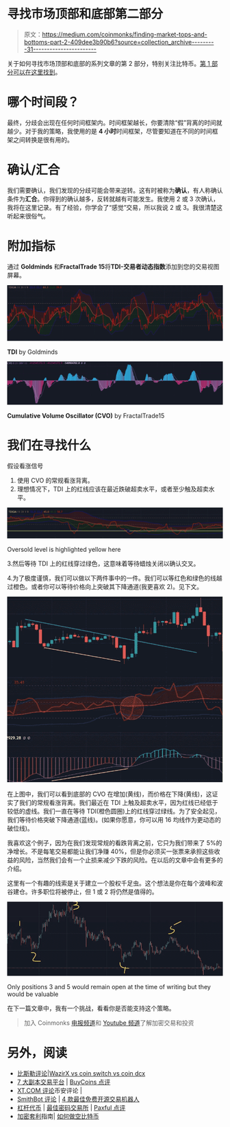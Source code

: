 # 寻找市场顶部和底部第二部分

> 原文：<https://medium.com/coinmonks/finding-market-tops-and-bottoms-part-2-409dee3b90b6?source=collection_archive---------31----------------------->

关于如何寻找市场顶部和底部的系列文章的第 2 部分，特别关注比特币。[第 1 部分可以在这里找到](/@m_navarro/finding-market-tops-and-bottoms-part-1-ae39986d6de0)。

# **哪个时间段？**

最终，分歧会出现在任何时间框架内。时间框架越长，你要清除“假”背离的时间就越少。对于我的策略，我使用的是 **4 小时**时间框架，尽管要知道在不同的时间框架之间转换是很有用的。

# 确认/汇合

我们需要确认，我们发现的分歧可能会带来逆转。这有时被称为**确认**，有人称确认条件为**汇合**。你得到的确认越多，反转就越有可能发生。我使用 2 或 3 次确认，我将在这里记录。有了经验，你学会了“感觉”交易，所以我说 2 或 3。我很清楚这听起来很俗气。

# 附加指标

通过 **Goldminds** 和**FractalTrade 15**将**TDI-交易者动态指数**添加到您的交易视图屏幕。

![](img/0bb73ef4a4847b2f1210632cf3b2debb.png)

**TDI** by Goldminds

![](img/f0bbefb025de950a79a9ab95cf41aaac.png)

**Cumulative Volume Oscillator (CVO)** by FractalTrade15

# 我们在寻找什么

假设看涨信号

1.  使用 CVO 的常规看涨背离。
2.  理想情况下，TDI 上的红线应该在最近跌破超卖水平，或者至少触及超卖水平。

![](img/fa93beddba9869871fc06c042e2e0310.png)

Oversold level is highlighted yellow here

3.然后等待 TDI 上的红线穿过绿色，这意味着等待蜡烛关闭以确认交叉。

4.为了极度谨慎，我们可以做以下两件事中的一件。我们可以等红色和绿色的线越过橙色。或者你可以等待价格向上突破其下降通道(我更喜欢 2)。见下文。

![](img/2404f0ac0bd410c8fc653c8e33273df1.png)

在上图中，我们可以看到底部的 CVO 在增加(黄线)，而价格在下降(黄线)，这证实了我们的常规看涨背离。我们最近在 TDI 上触及超卖水平，因为红线已经低于较低的虚线。我们一直在等待 TDI(橙色圆圈)上的红线穿过绿线。为了安全起见，我们等待价格突破下降通道(蓝线)。(如果你愿意，你可以用 16 均线作为更动态的破位线)。

我喜欢这个例子，因为在我们发现常规的看跌背离之前，它只为我们带来了 5%的净增长。不是每笔交易都能让我们净赚 40%，但是你必须买一张票来承担这些收益的风险，当然我们会有一个止损来减少下跌的风险。在以后的文章中会有更多的介绍。

这里有一个有趣的线索是关于建立一个股权千足虫。这个想法是你在每个波峰和波谷建仓。许多职位将被停止，但 1 或 2 将仍然是值得的。

![](img/de877007f458e75eeea349b9516665e7.png)

Only positions 3 and 5 would remain open at the time of writing but they would be valuable

在下一篇文章中，我有一个挑战，看看你是否能支持这个策略。

> 加入 Coinmonks [电报频道](https://t.me/coincodecap)和 [Youtube 频道](https://www.youtube.com/c/coinmonks/videos)了解加密交易和投资

# 另外，阅读

*   [比斯勒评论](https://coincodecap.com/bitsler-review)|[WazirX vs coin switch vs coin dcx](https://coincodecap.com/wazirx-vs-coinswitch-vs-coindcx)
*   [7 大副本交易平台](https://coincodecap.com/copy-trading-platforms) | [BuyCoins 点评](https://coincodecap.com/buycoins-review)
*   [XT.COM 评论](https://coincodecap.com/profittradingapp-for-binance)币安评论 |
*   [SmithBot 评论](https://coincodecap.com/smithbot-review) | [4 款最佳免费开源交易机器人](https://coincodecap.com/free-open-source-trading-bots)
*   [杠杆代币](/coinmonks/leveraged-token-3f5257808b22) | [最佳密码交易所](/coinmonks/crypto-exchange-dd2f9d6f3769) | [Paxful 点评](/coinmonks/paxful-review-4daf2354ab70)
*   [加密套利](/coinmonks/crypto-arbitrage-guide-how-to-make-money-as-a-beginner-62bfe5c868f6)指南| [如何做空比特币](/coinmonks/how-to-short-bitcoin-568a2d0b4ae5)
